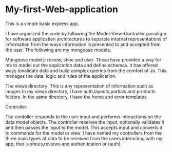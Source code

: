 # My-first-Web-application
This is a simple basic express app.

I have organized the  code by following the Model-View-Controller paradigm for software application architectures to separate internal representations of information from the ways information is presented to and accepted from the user. The following are my  mongoose models;
 
Mongoose models: review, shoe and user.  These have provided a way for me to model out the application data and define schemas. It has offered ways tovalidate data and build complex queries  from the comfort of Js. This manages the data, logic and rules of the application.
 
The views directory:
This is any representation of information such as images.In my views directory, I have auth,layouts,partials and products folders. In the same directory, I have the home and error templates

Controller: 

The contoller responds to the user input and performs interactions on the data model objects. The controller receives the input, optionally validates it and then passes the input to the model. This accepts input and converts it to commands for the model or view.
I have named my controllers from the three main types of  data to be received from the users interacting with my app, that is shoes,reviews and authentication or (auth).
